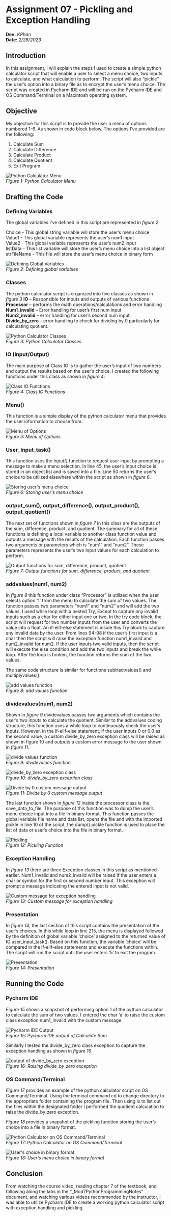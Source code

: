 # Assignment 07 - Pickling and Exception Handling
**Dev:** *KPhan*  
**Date:** *2/28/2023*

## Introduction
In this assignment, I will explain the steps I used to create a simple python calculator script that will enable a user to select a menu choice, two inputs to calculate, and what calculation to perform. The script will also “pickle” the user’s option into a binary file as to encrypt the user’s menu choice. The script was created in Pycharm IDE and will be run on the Pycharm IDE and OS Command/Terminal on a Macintosh operating system.

## Objective
My objective for this script is to provide the user a menu of options numbered 1-6. As shown in code block below. The options I’ve provided are the following:
1)	Calculate Sum
2)	Calculate Difference
3)	Calculate Product
4)	Calculate Quotient
5)	Exit Program

![Python Calculator Menu](https://github.com/EliteDarkLord/IntroToProg-Python-Mod07/blob/main/Github%20pictures/figure1.png)  
*Figure 1: Python Calculator Menu*

## Drafting the Code

### Defining Variables
The global variables I've defined in this script are represented in *figure 2*

Choice - This global string variable will store the user’s menu choice  
Value1 - This global variable represents the user’s num1 input  
Value2 - This global variable represents the user’s num2 input   
listData - This list variable will store the user’s menu choice into a list object  
strFileName - This file will store the user’s menu choice in binary form

![Defining Global Variables](https://github.com/EliteDarkLord/IntroToProg-Python-Mod07/blob/main/Github%20pictures/figure2.png)  
*Figure 2: Defining global variables*

### Classes
The python calculator script is organized into five classes as shown in *figure 3*
**IO** – Responsible for inputs and outputs of various functions  
**Processor** – performs the math operations/calculations and error handling  
**Num1_invalid** – Error handling for user’s first num input  
**Num2_invalid** – error handling for user’s second num input  
**Divide_by_zero** – error handling to check for dividing by 0 particularly for calculating quotient.

![Python Calculator Classes](https://github.com/EliteDarkLord/IntroToProg-Python-Mod07/blob/main/Github%20pictures/figure3.png)  
*Figure 3: Python Calculator Classes*

### IO (Input/Output)
The main purpose of Class IO is to gather the user’s input of two numbers and output the results based on the user’s choice. I created the following functions under this class as shown in *figure 4*:

![Class IO Functions](https://github.com/EliteDarkLord/IntroToProg-Python-Mod07/blob/main/Github%20pictures/figure4.png)  
*Figure 4: Class IO Functions*

### Menu()
This function is  a simple display of the python calculator menu that provides the user information to choose from.

![Menu of Options](https://github.com/EliteDarkLord/IntroToProg-Python-Mod07/blob/main/Github%20pictures/figure5.png)  
*Figure 5: Menu of Options*

### User_Input_task()
This function uses the *input()* function to request user input by prompting a message to make a menu selection. In line 45, the user’s input choice is stored in an object list and is saved into a file. Line 50 returns the user’s choice to be utilized elsewhere within the script as shown in *figure 6*.

![Storing user's menu choice](https://github.com/EliteDarkLord/IntroToProg-Python-Mod07/blob/main/Github%20pictures/figure6.png)  
*Figure 6: Storing user's menu choice*

### output_sum(), output_difference(), output_product(), output_quotient()
The next set of functions shown in *figure 7* in this class are the outputs of the sum, difference, product, and quotient. The summary for all of these functions is defining a local variable to another class function value and outputs a message with the results of the calculation. Each function passes two arguments or parameters which is “num1” and “num2”. These parameters represents the user’s two input values for each calculation to perform.

![Output functions for sum, difference, product, quotient](https://github.com/EliteDarkLord/IntroToProg-Python-Mod07/blob/main/Github%20pictures/figure7.png)  
*Figure 7: Output functions for sum, difference, product, and quotient*

### addvalues(num1, num2)
In *figure 8* this function under class “Processor” is utilized when the user selects option ‘1’ from the menu to calculate the sum of two values. The function passes two parameters “num1” and “num2” and will add the two values. I used while loop with  a nested Try, Except to capture any invalid inputs such as a char for either input one or two. In the try code block, the script will request for two number inputs from the user and converts the value into a float. An if-elif-else statement is inside this Try block to capture any invalid data by the user. From lines 94-98 if the user’s first input is a char then the script will raise the exception function num1_invalid and num2_invalid for num2. If the user inputs two valid inputs, then the script will execute the else condition and add the two inputs and break the while loop. After the loop is broken, the function returns the sum of the two values.

The same code structure is similar for functions subtractvalues() and multiplyvalues().

![add values function](https://github.com/EliteDarkLord/IntroToProg-Python-Mod07/blob/main/Github%20pictures/figure8.png)  
*Figure 8: add values function*

### dividevalues(num1, num2)
Shown in *figure 9* dividevalues passes two arguments which contains the user’s two inputs to calculate the quotient. Similar to the addvalues coding structure, this function uses a while loop to continuously check the user’s inputs. However, in the if-elif-else statement, if the user inputs 0 or 0.0 as the second value, a custom divide_by_zero exception class will be raised as shown in figure 10 and outputs a custom error message to the user shown in *figure 11*.

![divide values function](https://github.com/EliteDarkLord/IntroToProg-Python-Mod07/blob/main/Github%20pictures/figure9.png)  
*Figure 9: dividevalues function*

![divide_by_zero exception class](https://github.com/EliteDarkLord/IntroToProg-Python-Mod07/blob/main/Github%20pictures/figure10.png)  
*Figure 10: divide_by_zero exception class*

![Divide by 0 custom message output](https://github.com/EliteDarkLord/IntroToProg-Python-Mod07/blob/main/Github%20pictures/figure11.png)  
*Figure 11: Divide by 0 custom message output*

The last function shown in *figure 12*  inside the processor class is the save_data_to_file. The purpose of this function was to dump the user’s menu choice input into a file in binary format. This function passes the global variable file name and data list, opens the file and with the imported pickle in line 10 of the script, the dump() pickle function is used to place the list of data or user’s choice into the file in binary format.

![Pickling](https://github.com/EliteDarkLord/IntroToProg-Python-Mod07/blob/main/Github%20pictures/figure12.png)  
*Figure 12: Pickling Function*

### Exception  Handling
In *figure 13* there are three Exception classes in this script as mentioned earlier. Num1_invalid and num2_invalid  will be raised if the user enters a char or symbol for the first or second number input. This exception will prompt a message indicating the entered input is not valid.

![Custom message for exception handling](https://github.com/EliteDarkLord/IntroToProg-Python-Mod07/blob/main/Github%20pictures/figure13.png)  
*Figure 13: Custom message for exception handling*

### Presentation
In *figure 14*, the last section of this script contains the presentation of the user’s choices. In this while loop in line 215, the menu is displayed followed by the definition of global variable ‘choice’ assigned to the returned value of IO.user_input_task(). Based on this function, the variable ‘choice’ will be compared in the if-elif-else statements and execute the functions within. The script will run the script until the user enters ‘5’ to exit the program.

![Presentation](https://github.com/EliteDarkLord/IntroToProg-Python-Mod07/blob/main/Github%20pictures/figure14.png)  
*Figure 14: Presentation*

## Running the Code
### Pycharm IDE
*Figure 15* shows a snapshot of performing option 1 of the python calculator to calculate the sum of two values. I entered the char ‘a’ to raise the custom class exception num1_invalid with the custom message.

![Pycharm IDE Output](https://github.com/EliteDarkLord/IntroToProg-Python-Mod07/blob/main/Github%20pictures/figure15.png)  
*Figure 15: Pycharm IDE output of Calculate Sum*

Similarly I tested the divide_by_zero class exception to capture the exception handling as shown in *figure 16*.

![output of divide_by_zero exception](https://github.com/EliteDarkLord/IntroToProg-Python-Mod07/blob/main/Github%20pictures/figure%2016.png)  
*Figure 16: Raising divide_by_zero exception*

### OS Command/Terminal
*Figure 17* provides an example of the python calculator script on OS Command/Terminal. Using the terminal command cd to change directory to the appropriate folder containing the program file. Then using ls to list out the files within the designated folder I performed the quotient calculation to raise the divide_by_zero exception. 

*Figure 18* provides a snapshot of the pickling function storing the user’s choice into a file in binary format.

![Python Calculator on OS Command/Terminal](https://github.com/EliteDarkLord/IntroToProg-Python-Mod07/blob/main/Github%20pictures/figure17.png)  
*Figure 17: Python Calculator on OS Command/Terminal*

![User's choice in binary format](https://github.com/EliteDarkLord/IntroToProg-Python-Mod07/blob/main/Github%20pictures/figure18.png)  
*Figure 18: User's menu choice in binary format*

## Conclusion
From watching the course video, reading chapter 7 of the textbook, and following along the labs in the “_Mod7PythonProgrammingNotes” document, and watching various videos recommended by the instructor,  I was able to utilize Pycharm IDE to create a working python calculator script with exception handling and pickling.

